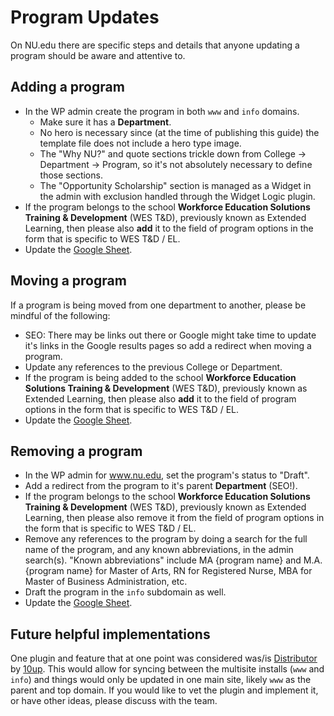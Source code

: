 # Program Updates

On NU.edu there are specific steps and details that anyone updating a program should be aware and attentive to.

## Adding a program
- In the WP admin create the program in both `www` and `info` domains.
	- Make sure it has a **Department**.
	- No hero is necessary since (at the time of publishing this guide) the template file does not include a hero type image.
	- The "Why NU?" and quote sections trickle down from College -> Department -> Program, so it's not absolutely necessary to define those sections.
	- The "Opportunity Scholarship" section is managed as a Widget in the admin with exclusion handled through the Widget Logic plugin.
- If the program belongs to the school **Workforce Education Solutions Training & Development** (WES T&D), previously known as Extended Learning, then please also **add** it to the field of program options in the form that is specific to WES T&D / EL.
- Update the [Google Sheet](https://docs.google.com/spreadsheets/d/1p6620uGHOfmMa74E8X6vRXxZCVzLto72sg2p_5ESDtU/edit?pli=1).

## Moving a program
If a program is being moved from one department to another, please be mindful of the following:
- SEO: There may be links out there or Google might take time to update it's links in the Google results pages so add a redirect when moving a program.
- Update any references to the previous College or Department.
- If the program is being added to the school **Workforce Education Solutions Training & Development** (WES T&D), previously known as Extended Learning, then please also **add** it to the field of program options in the form that is specific to WES T&D / EL.
- Update the [Google Sheet](https://docs.google.com/spreadsheets/d/1p6620uGHOfmMa74E8X6vRXxZCVzLto72sg2p_5ESDtU/edit?pli=1).

## Removing a program
- In the WP admin for www.nu.edu, set the program's status to "Draft".
- Add a redirect from the program to it's parent **Department** (SEO!).
- If the program belongs to the school **Workforce Education Solutions Training & Development** (WES T&D), previously known as Extended Learning, then please also remove it from the field of program options in the form that is specific to WES T&D / EL.
- Remove any references to the program by doing a search for the full name of the program, and any known abbreviations, in the admin search(s). "Known abbreviations" include MA {program name} and M.A. {program name} for Master of Arts, RN for Registered Nurse, MBA for Master of Business Administration, etc.
- Draft the program in the `info` subdomain as well.
- Update the [Google Sheet](https://docs.google.com/spreadsheets/d/1p6620uGHOfmMa74E8X6vRXxZCVzLto72sg2p_5ESDtU/edit?pli=1).


## Future helpful implementations
One plugin and feature that at one point was considered was/is [Distributor](https://distributorplugin.com/) by [10up](https://10up.com/). This would allow for syncing between the multisite installs (`www` and `info`) and things would only be updated in one main site, likely `www` as the parent and top domain.
If you would like to vet the plugin and implement it, or have other ideas, please discuss with the team.
